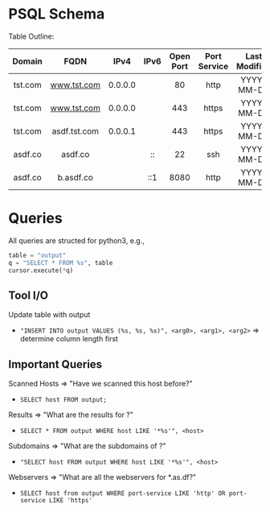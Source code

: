 # PSQL Schema
Table Outline:

|   Domain  |      FQDN      |   IPv4    |   IPv6   | Open Port |  Port Service  |  Last Modified  |
|:---------:|:--------------:|:---------:|:--------:|:---------:|:--------------:|:---------------:|
|  tst.com  |  www.tst.com   |  0.0.0.0  |          |   80      |      http      |    YYYY-MM-DD   |
|  tst.com  |  www.tst.com   |  0.0.0.0  |          |   443     |      https     |    YYYY-MM-DD   |
|  tst.com  |  asdf.tst.com  |  0.0.0.1  |          |   443     |      https     |    YYYY-MM-DD   |
|  asdf.co  |  asdf.co       |           |    ::    |   22      |      ssh       |    YYYY-MM-DD   |
|  asdf.co  |  b.asdf.co     |           |    ::1   |   8080    |      http      |    YYYY-MM-DD   |


# Queries
All queries are structed for python3, e.g.,
```python
table = "output"
q = "SELECT * FROM %s", table
cursor.execute(*q)
```

## Tool I/O
Update table with output
- `"INSERT INTO output VALUES (%s, %s, %s)", <arg0>, <arg1>, <arg2>`
  => determine column length first

## Important Queries
Scanned Hosts => "Have we scanned this host before?"
- `SELECT host FROM output;`

Results => "What are the results for <host>?"
- `SELECT * FROM output WHERE host LIKE '*%s'", <host>`

Subdomains => "What are the subdomains of <host>?"
- `"SELECT host FROM output WHERE host LIKE '*%s'", <host>`

Webservers => "What are all the webservers for *.as.df?"
- `SELECT host from output WHERE port-service LIKE 'http' OR port-service LIKE 'https'`
